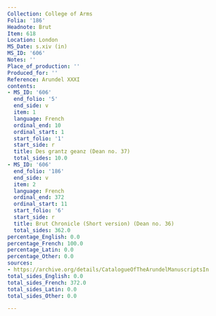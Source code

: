 ```yaml
---
Collection: College of Arms
Folia: '186'
Headnote: Brut
Item: 618
Location: London
MS_Date: s.xiv (in)
MS_ID: '606'
Notes: ''
Place_of_production: ''
Produced_for: ''
Reference: Arundel XXXI
contents:
- MS_ID: '606'
  end_folio: '5'
  end_side: v
  item: 1
  language: French
  ordinal_end: 10
  ordinal_start: 1
  start_folio: '1'
  start_side: r
  title: Des grantz geanz (Dean no. 37)
  total_sides: 10.0
- MS_ID: '606'
  end_folio: '186'
  end_side: v
  item: 2
  language: French
  ordinal_end: 372
  ordinal_start: 11
  start_folio: '6'
  start_side: r
  title: Brut Chronicle (Short version) (Dean no. 36)
  total_sides: 362.0
percentage_English: 0.0
percentage_French: 100.0
percentage_Latin: 0.0
percentage_Other: 0.0
sources:
- https://archive.org/details/CatalogueOfTheArundelManuscriptsIn
total_sides_English: 0.0
total_sides_French: 372.0
total_sides_Latin: 0.0
total_sides_Other: 0.0

---
```

